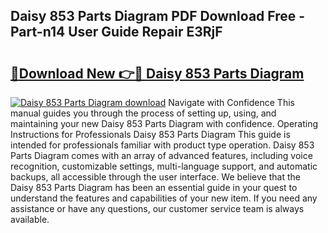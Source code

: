 ## Daisy 853 Parts Diagram PDF Download Free - Part-n14 User Guide Repair E3RjF

# <h2><a href="http://dfk4vs.blite.top/?on=Daisy+853+Parts+Diagram">🔗Download New 👉🔴 Daisy 853 Parts Diagram</a></h2>

[![Daisy 853 Parts Diagram download](https://i.imgur.com/lujVjoI.png)](http://dfk4vs.blite.top/?on=Daisy+853+Parts+Diagram)
Navigate with Confidence This manual guides you through the process of setting up, using, and maintaining your new Daisy 853 Parts Diagram with confidence. Operating Instructions for Professionals Daisy 853 Parts Diagram This guide is intended for professionals familiar with product type operation. Daisy 853 Parts Diagram comes with an array of advanced features, including voice recognition, customizable settings, multi-language support, and automatic backups, all accessible through the user interface. We believe that the Daisy 853 Parts Diagram has been an essential guide in your quest to understand the features and capabilities of your new item. If you need any assistance or have any questions, our customer service team is always available.
